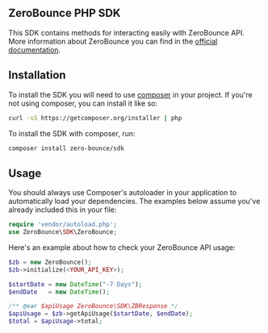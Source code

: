 ## ZeroBounce PHP SDK

This SDK contains methods for interacting easily with ZeroBounce API. 
More information about ZeroBounce you can find in the [official documentation](https://www.zerobounce.net/docs/).

## Installation
To install the SDK you will need to use [composer](https://getcomposer.org/) in your project.
If you're not using composer, you can install it like so:
```bash
curl -sS https://getcomposer.org/installer | php
```

To install the SDK with composer, run:
```bash
composer install zero-bounce/sdk
```

## Usage
You should always use Composer's autoloader in your application to automatically load your dependencies. 
The examples below assume you've already included this in your file:
```php
require 'vendor/autoload.php';
use ZeroBounce\SDK\ZeroBounce;
```

Here's an example about how to check your ZeroBounce API usage:
```php
$zb = new ZeroBounce();
$zb->initialize(<YOUR_API_KEY>);

$startDate = new DateTime("-7 Days");
$endDate   = new DateTime();

/** @var $apiUsage ZeroBounce\SDK\ZBResponse */
$apiUsage = $zb->getApiUsage($startDate, $endDate);
$total = $apiUsage->total;
```
